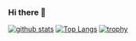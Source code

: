 ### Hi there 👋
[![github stats](https://github-readme-stats.vercel.app/api?username=mht-tomomi-zushi&show_icons=true)](https://github.com/mht-tomomi-zushi "github stats")
[![Top Langs](https://github-readme-stats.vercel.app/api/top-langs/?username=mht-tomomi-zushi)](https://github.com/mht-tomomi-zushi "Top Langs")
[![trophy](https://github-profile-trophy.vercel.app/?username=mht-tomomi-zushi)](https://github.com/mht-tomomi-zushi "trophy")

<!--
**mht-tomomi-zushi/mht-tomomi-zushi** is a ✨ _special_ ✨ repository because its `README.md` (this file) appears on your GitHub profile.

Here are some ideas to get you started:

- 🔭 I’m currently working on ...
- 🌱 I’m currently learning ...
- 👯 I’m looking to collaborate on ...
- 🤔 I’m looking for help with ...
- 💬 Ask me about ...
- 📫 How to reach me: ...
- 😄 Pronouns: ...
- ⚡ Fun fact: ...
-->
